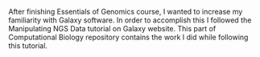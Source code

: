 After finishing Essentials of Genomics course, I wanted to increase my familiarity with Galaxy software.
In order to accomplish this I followed the Manipulating NGS Data tutorial on Galaxy website.
This part of Computational Biology repository contains the work I did while following this tutorial.